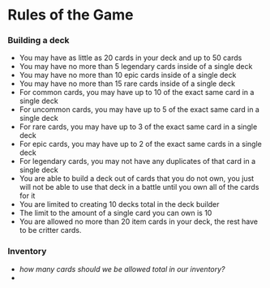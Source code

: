 # Rules of the Game

### Building a deck
- You may have as little as 20 cards in your deck and up to 50 cards
- You may have no more than 5 legendary cards inside of a single deck
- You may have no more than 10 epic cards inside of a single deck
- You may have no more than 15 rare cards inside of a single deck
- For common cards, you may have up to 10 of the exact same card in a single deck
- For uncommon cards, you may have up to 5 of the exact same card in a single deck
- For rare cards, you may have up to 3 of the exact same card in a single deck
- For epic cards, you may have up to 2 of the exact same cards in a single deck
- For legendary cards, you may not have any duplicates of that card in a single deck
- You are able to build a deck out of cards that you do not own, you just will not be able to use that deck in a battle until you own all of the cards for it
- You are limited to creating 10 decks total in the deck builder
- The limit to the amount of a single card you can own is 10
- You are allowed no more than 20 item cards in your deck, the rest have to be critter cards.

### Inventory
- *how many cards should we be allowed total in our inventory?*
- 